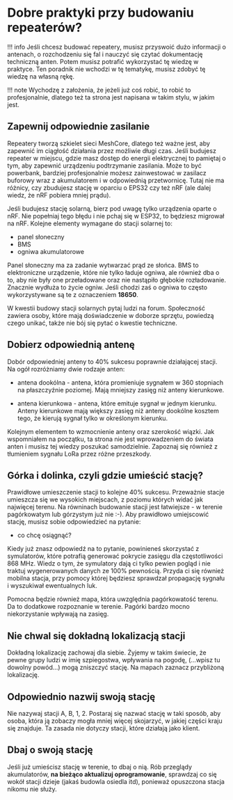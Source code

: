 # Dobre praktyki przy budowaniu repeaterów?

!!! info
    Jeśli chcesz budować repeatery, musisz przyswoić dużo informacji o antenach, o rozchodzeniu się fal i nauczyć się czytać dokumentację techniczną anten. Potem musisz potrafić wykorzystać tę wiedzę w praktyce. Ten poradnik nie wchodzi w tę tematykę, musisz zdobyć tę wiedzę na własną rękę.

!!! note
    Wychodzę z założenia, że jeżeli już coś robić, to robić to profesjonalnie, dlatego też ta strona jest napisana w takim stylu, w jakim jest. 

## Zapewnij odpowiednie zasilanie

Repeatery tworzą szkielet sieci MeshCore, dlatego też ważne jest, aby zapewnić im ciągłość działania przez możliwie długi czas. Jeśli budujesz repeater w miejscu, gdzie masz dostęp do energii elektrycznej to pamiętaj o tym, aby zapewnić urządzeniu podtrzymanie zasilania. Może to być powerbank, bardziej profesjonalnie możesz zainwestować w zasilacz buforowy wraz z akumulatorem i w odpowiednią przetwornicę. Tutaj nie ma różnicy, czy zbudujesz stację w oparciu o EPS32 czy też nRF (ale dalej wiedz, że nRF pobiera mniej prądu).

Jeśli budujesz stację solarną, bierz pod uwagę tylko urządzenia oparte o nRF. Nie popełniaj tego błędu i nie pchaj się w ESP32, to będziesz migrował na nRF. Kolejne elementy wymagane do stacji solarnej to:

- panel słoneczny
- BMS
- ogniwa akumulatorowe

Panel słoneczny ma za zadanie wytwarzać prąd ze słońca. BMS to elektroniczne urządzenie, które nie tylko ładuje ogniwa, ale również dba o to, aby nie były one przeładowane oraz nie nastąpiło głębokie rozładowanie. Znacznie wydłuża to życie ogniw. Jeśli chodzi zaś o ogniwa to często wykorzystywane są te z oznaczeniem **18650**.

W kwestii budowy stacji solarnych pytaj ludzi na forum. Społeczność zawiera osoby, które mają doświadczenie w doborze sprzętu, powiedzą czego unikać, także nie bój się pytać o kwestie techniczne.

## Dobierz odpowiednią antenę

Dobór odpowiedniej anteny to 40% sukcesu poprawnie działającej stacji. Na ogół rozróżniamy dwie rodzaje anten:

- antena dookólna - antena, która promieniuje sygnałem w 360 stopniach na płaszczyźnie poziomej. Mają mniejszy zasięg niż anteny kierunkowe. 

- antena kierunkowa - antena, które emituje sygnał w jednym kierunku. Anteny kierunkowe mają większy zasięg niż anteny dookólne kosztem tego, że kierują sygnał tylko w określonym kierunku. 

Kolejnym elementem to wzmocnienie anteny oraz szerokość wiązki. Jak wspomniałem na początku, ta strona nie jest wprowadzeniem do świata anten i musisz tej wiedzy poszukać samodzielnie. Zapoznaj się również z tłumieniem sygnału LoRa przez różne przeszkody.

## Górka i dolinka, czyli gdzie umieścić stację?

Prawidłowe umieszczenie stacji to kolejne 40% sukcesu. Przeważnie stacje umieszcza się we wysokich miejscach, z poziomu których widać jak najwięcej terenu. Na równinach budowanie stacji jest łatwiejsze - w terenie pagórkowatym lub górzystym już nie :-). Aby prawidłowo umiejscowić stację, musisz sobie odpowiedzieć na pytanie:

- co chcę osiągnąć?

Kiedy już znasz odpowiedź na to pytanie, powinieneś skorzystać z symulatorów, które potrafią generować pokrycie zasięgu dla częstotliwości 868 MHz. Wiedz o tym, że symulatory dają ci tylko pewien pogląd i nie traktuj wygenerowanych danych ze 100% pewnością. Przyda ci się również mobilna stacja, przy pomocy której będziesz sprawdzał propagację sygnału i wyszukiwał ewentualnych luk. 

Pomocna będzie również mapa, która uwzględnia pagórkowatość terenu. Da to dodatkowe rozpoznanie w terenie. Pagórki bardzo mocno niekorzystanie wpływają na zasięg. 

## Nie chwal się dokładną lokalizacją stacji

Dokładną lokalizację zachowaj dla siebie. Żyjemy w takim świecie, że pewne grupy ludzi w imię szpiegostwa, wpływania na pogodę,  (...wpisz tu dowolny powód...) mogą zniszczyć stację. Na mapach zaznacz przybliżoną lokalizację. 

## Odpowiednio nazwij swoją stację

Nie nazywaj stacji A, B, 1, 2. Postaraj się nazwać stację w taki sposób, aby osoba, która ją zobaczy mogła mniej więcej skojarzyć, w jakiej części kraju się znajduje. Ta zasada nie dotyczy stacji, które działają jako klient. 

## Dbaj o swoją stację

Jeśli już umieścisz stację w terenie, to dbaj o nią. Rób przeglądy akumulatorów, **na bieżąco aktualizuj oprogramowanie**, sprawdzaj co się wokół stacji dzieje (jakaś budowla osiedla itd), ponieważ opuszczona stacja nikomu nie służy. 